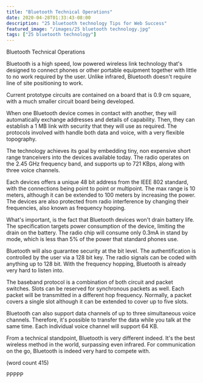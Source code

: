 ```yaml
---
title: "Bluetooth Technical Operations"
date: 2020-04-28T01:33:43-08:00
description: "25 bluetooth technology Tips for Web Success"
featured_image: "/images/25 bluetooth technology.jpg"
tags: ["25 bluetooth technology"]
---
```


Bluetooth Technical Operations

Bluetooth is a high speed, low powered wireless link
technology that's designed to connect phones or other
portable equipment together with little to no work
required by the user.  Unlike infrared, Bluetooth
doesn't require line of site positioning to work.

Current prototype circuits are contained on a board
that is 0.9 cm square, with a much smaller circuit
board being developed.  

When one Bluetooth device comes in contact with
another, they will automatically exchange addresses
and details of capability.  Then, they can establish
a 1 MB link with security that they will use as
required.  The protocols involved with handle both
data and voice, with a very flexible topography.

The technology achieves its goal by embedding tiny,
non expensive short range tranceivers into the 
devices available today.  The radio operates on the
2.45 GHz frequency band, and supports up to 721
KBps, along with three voice channels.  

Each devices offers a unique 48 bit address from
the IEEE 802 standard, with the connections being
point to point or multipoint. The max range is 
10 meters, although it can be extended to 100 
meters by increasing the power.  The devices are
also protected from radio interference by changing
their frequencies, also known as frequency hopping.

What's important, is the fact that Bluetooth 
devices won't drain battery life.  The specification
targets power consumption of the device, limiting
the drain on the battery.  The radio chip will
consume only 0.3mA in stand by mode, which is less
than 5% of the power that standard phones use.

Bluetooth will also guarantee security at the bit
level.  The authentification is controlled by the
user via a 128 bit key.  The radio signals can
be coded with anything up to 128 bit.  With the
frequency hopping, Bluetooth is already very 
hard to listen into.

The baseband protocol is a combination of both
circuit and packet switches.  Slots can be reserved
for synchronous packets as well.  Each packet 
will be transmitted in a different hop frequency.
Normally, a packet covers a single slot although
it can be extended to cover up to five slots.

Bluetooth can also support data channels of up to
three simultaneous voice channels.  Therefore,
it's possible to transfer the data while you talk
at the same time.  Each individual voice channel
will support 64 KB.

From a technical standpoint, Bluetooth is very
different indeed.  It's the best wireless method
in the world, surpassing even infrared.  For 
communication on the go, Bluetooth is indeed
very hard to compete with.

(word count 415)

PPPPP
